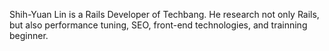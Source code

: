 Shih-Yuan Lin is a Rails Developer of Techbang. He research not only Rails, but also performance tuning,  SEO, front-end technologies, and trainning beginner.
